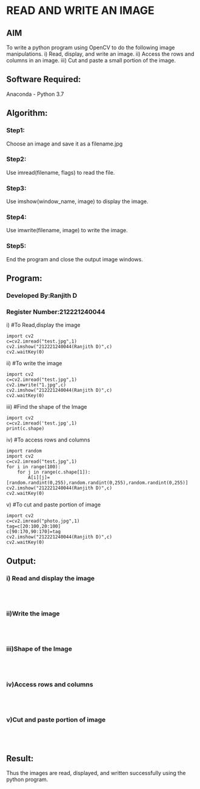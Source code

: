 # READ AND WRITE AN IMAGE
## AIM
To write a python program using OpenCV to do the following image manipulations.
i) Read, display, and write an image.
ii) Access the rows and columns in an image.
iii) Cut and paste a small portion of the image.

## Software Required:
Anaconda - Python 3.7
## Algorithm:
### Step1:
Choose an image and save it as a filename.jpg
### Step2:
Use imread(filename, flags) to read the file.
### Step3:
Use imshow(window_name, image) to display the image.
### Step4:
Use imwrite(filename, image) to write the image.
### Step5:
End the program and close the output image windows.
## Program:
### Developed By:Ranjith D
### Register Number:212221240044
i) #To Read,display the image
```
import cv2
c=cv2.imread("test.jpg",1)
cv2.imshow("212221240044(Ranjith D)",c)
cv2.waitKey(0)
```
ii) #To write the image
```
import cv2
c=cv2.imread("test.jpg",1)
cv2.imwrite("1.jpg",c)
cv2.imshow("212221240044(Ranjith D)",c)
cv2.waitKey(0)
```
iii) #Find the shape of the Image
```
import cv2
c=cv2.imread('test.jpg',1)
print(c.shape)
```
iv) #To access rows and columns

```
import random
import cv2
c=cv2.imread("test.jpg",1)
for i in range(100):
    for j in range(c.shape[1]):
        A[i][j]=[random.randint(0,255),random.randint(0,255),random.randint(0,255)]
cv2.imshow("212221240044(Ranjith D)",c)
cv2.waitKey(0)
```
v) #To cut and paste portion of image
```
import cv2
c=cv2.imread("photo.jpg",1)
tag=c[20:100,20:100]
c[90:170,90:170]=tag
cv2.imshow("212221240044(Ranjith D)",c)
cv2.waitKey(0)
```

## Output:

### i) Read and display the image

<br>
<br>

### ii)Write the image

<br>
<br>

### iii)Shape of the Image

<br>
<br>

### iv)Access rows and columns
<br>
<br>

### v)Cut and paste portion of image
<br>
<br>

## Result:
Thus the images are read, displayed, and written successfully using the python program.


